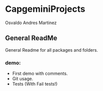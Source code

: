 # CapgeminiProjects

Osvaldo Andres Martinez

## General ReadMe

General Readme for all packages and folders.

### demo:

- First demo with comments.
- Git usage.
- Tests (With Fail tests!)

